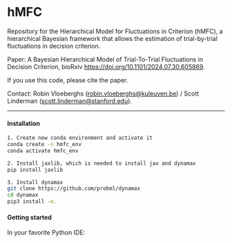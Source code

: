 # hMFC
Repository for the Hierarchical Model for Fluctuations in Criterion (hMFC), a hierarchical Bayesian framework that allows the estimation of trial-by-trial fluctuations in decision criterion.

Paper: A Bayesian Hierarchical Model of Trial-To-Trial Fluctuations in Decision Criterion, bioRxiv https://doi.org/10.1101/2024.07.30.605869.

If you use this code, please cite the paper.

Contact: Robin Vloeberghs (robin.vloeberghs@kuleuven.be) / Scott Linderman (scott.linderman@stanford.edu).



---

#### Installation
```bash
1. Create new conda environment and activate it
conda create -n hmfc_env
conda activate hmfc_env

2. Install jaxlib, which is needed to install jax and dynamax
pip install jaxlib

3. Install dynamax
git clone https://github.com/probml/dynamax
cd dynamax
pip3 install -e.

```

#### Getting started

In your favorite Python IDE:
```python

```



